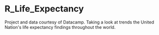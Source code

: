 # R_Life_Expectancy

Project and data courtesy of Datacamp.  Taking a look at trends the United Nation's life expectancy findings throughout the world.
